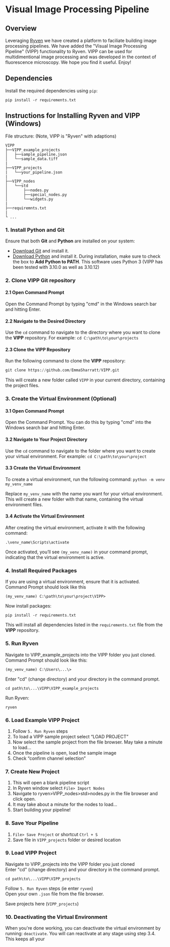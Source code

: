 # Visual Image Processing Pipeline
## Overview
Leveraging [Ryven](https://ryven.org/) we have created a platform to faciliate building image 
processing pipelines. We have added the "Visual Image Processing Pipeline" (VIPP) 
functionality to Ryven. VIPP can be used for multidimentional image processing and was 
developed in the context of fluorescence microscopy. We hope you find it useful. Enjoy!   

## Dependencies
Install the required dependencies using `pip`:

```
pip install -r requirements.txt
```
## Instructions for Installing Ryven and VIPP (Windows)

File structure:
(Note, VIPP is "Ryven" with adaptions)
```
VIPP
├──VIPP_example_projects
│   ├──sample_pipeline.json
│   └──sample_data.tiff
|
├──VIPP_projects
|   └──your_pipeline.json
|
├──VIPP_nodes
│   └──std
│       ├──nodes.py
│       ├──special_nodes.py
│       └──widgets.py
|
├──requiremnts.txt
|
└ ...
```

### 1. Install Python and Git

Ensure that both **Git** and **Python** are installed on your system:

- [Download Git](https://git-scm.com/downloads) and install it.
- [Download Python](https://www.python.org/downloads/) and install it. During installation, make sure to check the box to **Add Python to PATH**. This software uses Python 3 (VIPP has been tested with 3.10.0 as well as 3.10.12)

### 2. **Clone VIPP Git repository**

#### 2.1 **Open Command Prompt**

Open the Command Prompt by typing "cmd" in the Windows search bar and hitting Enter.

#### 2.2 **Navigate to the Desired Directory**

Use the `cd` command to navigate to the directory where you want to clone the **VIPP** repository. For example: `cd C:\path\to\your\projects`

#### 2.3 **Clone the VIPP Repository**

Run the following command to clone the **VIPP** repository:

```python
git clone https://github.com/EmmaSharratt/VIPP.git
```

This will create a new folder called `VIPP` in your current directory, containing the project files.

### 3. **Create the Virtual Environment (Optional)**

#### 3.1 **Open Command Prompt**

Open the Command Prompt. You can do this by typing "cmd" into the Windows search bar and hitting Enter.

#### 3.2 **Navigate to Your Project Directory**

Use the `cd` command to navigate to the folder where you want to create your virtual environment. For example:  `cd C:\path\to\your\project`

#### 3.3 **Create the Virtual Environment**

To create a virtual environment, run the following command: `python -m venv my_venv_name`

Replace `my_venv_name` with the name you want for your virtual environment. This will create a new folder with that name, containing the virtual environment files.

#### 3.4 **Activate the Virtual Environment**

After creating the virtual environment, activate it with the following command: 

`.\venv_name\Scripts\activate` 

Once activated, you’ll see `(my_venv_name)` in your command prompt, indicating that the virtual environment is active.

### 4. **Install Required Packages**

If you are using a virtual environment, ensure that it is activated.  
Command Prompt should look like this
```
(my_venv_name) C:\path\to\your\project\VIPP> 
```

Now install packages:
```
pip install -r requirements.txt
```

This will install all dependencies listed in the `requirements.txt` file from the **VIPP** repository.

### 5. Run Ryven
Navigate to VIPP_example_projects into the VIPP folder you just cloned.  
Command Prompt should look like this:
```
(my_venv_name) C:\Users\...\>
```

Enter "cd" (change directory) and your directory in the command prompt. 
```
cd path\to\...\VIPP\VIPP_example_projects
```
Run Ryven:
```
ryven
```

### 6. Load Example VIPP Project
1. Follow `5. Run Ryven` steps
2. To load a VIPP sample project select “LOAD PROJECT”
3. Now select the sample project from the file browser.
May take a minute to load…
4. Once the pipeline is open, load the sample image *<think about this>*
5. Check “confirm channel selection”

### 7. Create New Project
1. This will open a blank pipeline script
2. In Ryven window select `File> Import Nodes`
3. Navigate to ryven>VIPP_nodes>std>nodes.py in the file browser and click open.
4. It may take about a minute for the nodes to load…
5. Start building your pipeline!

### 8. Save Your Pipeline
1. `File> Save Project`  or shortcut `Ctrl + S`
2. Save file in `VIPP_projects` folder or desired location

### 9. Load VIPP Project
Navigate to VIPP_projects into the VIPP folder you just cloned  
Enter "cd" (change directory) and your directory in the command prompt. 
```
cd path\to\...\VIPP\VIPP_projects
```
Follow `5. Run Ryven` steps (ie enter `ryven`)  
Open your own `.json` file from the file browser.   

Save projects here (`VIPP_projects`)

### 10. Deactivating the Virtual Environment

When you're done working, you can deactivate the virtual environment by running: `deactivate`. You will can reactivate at any stage using step 3.4. This keeps all your